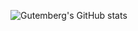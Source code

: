

![Gutemberg's GitHub stats](https://github-readme-stats.vercel.app/api?username=guttemberg307&show_icons=true&theme=cobalt)

